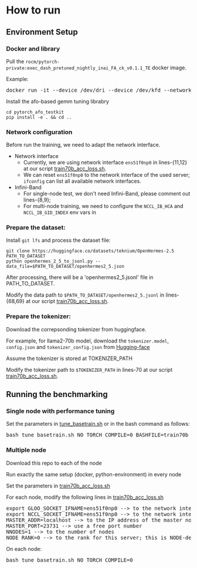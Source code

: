 # How to run
## Environment Setup

### Docker and library
Pull the `rocm/pytorch-private:exec_dash_pretuned_nightly_inai_FA_ck_v0.1.1_TE` docker image. 

Example:
<pre>docker run -it --device /dev/dri --device /dev/kfd --network host --ipc host --group-add video --cap-add SYS_PTRACE --security-opt seccomp=unconfined --privileged    -v  $HOME/.ssh:/root/.ssh  --shm-size 128G --name llama-70b-training-gl  rocm/pytorch-private:exec_dash_pretuned_nightly_inai_FA_ck_v0.1.1_TE
</pre>

Install the afo-based gemm tuning librabry
```
cd pytorch_afo_testkit
pip install -e . && cd ..
```


<!-- ### On H100
Pull the `nvcr.io/nvidia/pytorch:24.07-py3` docker image.

Install the following dependencies:
<pre>
pip install ftfy datasets langdetect flash_attn numpy pandas nltk sentencepiece boto3 tqdm regex bs4 newspaper3k htmlmin tldextract transformers

pip install git+https://github.com/NVIDIA/TransformerEngine.git@stable
</pre> -->

### Network configuration
Before run the training, we need to adapt the network interface.
- Network interface
   - Currently, we are using network interface `ens51f0np0` in lines-{11,12} at our script [train70b_acc_loss.sh](./train70b_acc_loss.sh).
   - We can reset `ens51f0np0` to the network interface of the used server; `ifconfig` can list all available network interfaces.
- Infini-Band
   - For single-node test, we don't need Infini-Band, please comment out lines-{8,9}; 
   - For multi-node training, we need to configure the `NCCL_IB_HCA` and `NCCL_IB_GID_INDEX` env vars in 

### Prepare the dataset:
Install `git lfs` and process the dataset file:
```
git clone https://huggingface.co/datasets/teknium/OpenHermes-2.5 PATH_TO_DATASET
python openhermes_2_5_to_jsonl.py --data_file=$PATH_TO_DATASET/openhermes2_5.json
```
After processing, there will be a 'openhermes2_5.jsonl' file in PATH_TO_DATASET.

Modify the data path to `$PATH_TO_DATASET/openhermes2_5.jsonl` in lines-{68,69} at our script [train70b_acc_loss.sh](./train70b_acc_loss.sh).

### Prepare the tokenizer:
Download the correpsonding tokenizer from huggingface. 

For example, for llama2-70b model, download the `tokenizer.model`, `config.json` and `tokenizer_config.json` from [Hugging-face](https://huggingface.co/meta-llama/Llama-2-70b-chat-hf/tree/main)

Assume the tokenizer is stored at TOKENIZER_PATH

Modify the tokenizer path to `$TOKENIZER_PATH` in lines-70 at our script [train70b_acc_loss.sh](./train70b_acc_loss.sh).

## Running the benchmarking


### Single node with performance tuning
Set the parameters in [tune_basetrain.sh](./tune_basetrain.sh) or in the bash command as follows:
<pre>
bash tune_basetrain.sh NO_TORCH_COMPILE=0 BASHFILE=train70b_acc_loss.sh MODEL_SIZE=70 MBS=4 BS=32 NO_TORCH_COMPILE=0
</pre>

### Multiple node
Download this repo to each of the node

Run exactly the same setup (docker, python-environment) in every node

Set the parameters in [train70b_acc_loss.sh](./train70b_acc_loss.sh)

For each node, modify the following lines in [train70b_acc_loss.sh](./train70b_acc_loss.sh)
<pre>
export GLOO_SOCKET_IFNAME=ens51f0np0 --> to the network interface on the server [can by obtainted by run ifconfig]
export NCCL_SOCKET_IFNAME=ens51f0np0 --> to the network interface on the server [can by obtainted by run ifconfig]
MASTER_ADDR=localhost --> to the IP address of the master node (rank=0)
MASTER_PORT=23731 --> use a free port number
NNODES=1 --> to the number of nodes
NODE_RANK=0 --> to the rank for this server; this is NODE-dependent!
</pre>



On each node:
<pre>
bash tune_basetrain.sh NO_TORCH_COMPILE=0
</pre>

